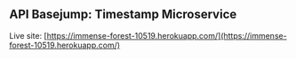 ## API Basejump: Timestamp Microservice

Live site: [https://immense-forest-10519.herokuapp.com/](https://immense-forest-10519.herokuapp.com/)